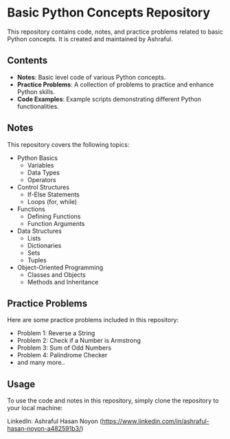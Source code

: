 # Basic Python Concepts Repository

This repository contains code, notes, and practice problems related to basic Python concepts. It is created and maintained by Ashraful.

## Contents

- **Notes**: Basic level code of various Python concepts.
- **Practice Problems**: A collection of problems to practice and enhance Python skills.
- **Code Examples**: Example scripts demonstrating different Python functionalities.

## Notes

This repository covers the following topics:
- Python Basics
  - Variables
  - Data Types
  - Operators
- Control Structures
  - If-Else Statements
  - Loops (for, while)
- Functions
  - Defining Functions
  - Function Arguments
- Data Structures
  - Lists
  - Dictionaries
  - Sets
  - Tuples
- Object-Oriented Programming
  - Classes and Objects
  - Methods and Inheritance

## Practice Problems

Here are some practice problems included in this repository:
- Problem 1: Reverse a String
- Problem 2: Check if a Number is Armstrong
- Problem 3: Sum of Odd Numbers
- Problem 4: Palindrome Checker
- and many more..

## Usage

To use the code and notes in this repository, simply clone the repository to your local machine:

LinkedIn: Ashraful Hasan Noyon (https://www.linkedin.com/in/ashraful-hasan-noyon-a482591b3/)
